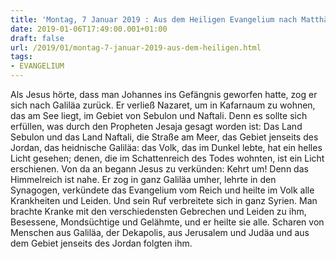 ```yaml
---
title: 'Montag, 7 Januar 2019 : Aus dem Heiligen Evangelium nach Matthäus - Mt 4,12-17.23-25.'
date: 2019-01-06T17:49:00.001+01:00
draft: false
url: /2019/01/montag-7-januar-2019-aus-dem-heiligen.html
tags: 
- EVANGELIUM
---
```


Als Jesus hörte, dass man Johannes ins Gefängnis geworfen hatte, zog er sich nach Galiläa zurück. Er verließ Nazaret, um in Kafarnaum zu wohnen, das am See liegt, im Gebiet von Sebulon und Naftali. Denn es sollte sich erfüllen, was durch den Propheten Jesaja gesagt worden ist: Das Land Sebulon und das Land Naftali, die Straße am Meer, das Gebiet jenseits des Jordan, das heidnische Galiläa: das Volk, das im Dunkel lebte, hat ein helles Licht gesehen; denen, die im Schattenreich des Todes wohnten, ist ein Licht erschienen. Von da an begann Jesus zu verkünden: Kehrt um! Denn das Himmelreich ist nahe. Er zog in ganz Galiläa umher, lehrte in den Synagogen, verkündete das Evangelium vom Reich und heilte im Volk alle Krankheiten und Leiden. Und sein Ruf verbreitete sich in ganz Syrien. Man brachte Kranke mit den verschiedensten Gebrechen und Leiden zu ihm, Besessene, Mondsüchtige und Gelähmte, und er heilte sie alle. Scharen von Menschen aus Galiläa, der Dekapolis, aus Jerusalem und Judäa und aus dem Gebiet jenseits des Jordan folgten ihm.